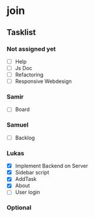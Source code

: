 ﻿# join

<h2>Tasklist</h2>

<h3>Not assigned yet</h3>

- [ ] Help
- [ ] Js Doc
- [ ] Refactoring
- [ ] Responsive Webdesign

<h3>Samir</h3>

- [ ] Board

<h3>Samuel</h3>

- [ ] Backlog 

<h3>Lukas</h3>

- [X] Implement Backend on Server
- [X] Sidebar script
- [X] AddTask
- [X] About
- [ ] User login

<h3>Optional</h3>
